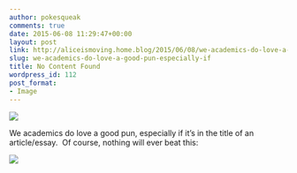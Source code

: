 ```yaml
---
author: pokesqueak
comments: true
date: 2015-06-08 11:29:47+00:00
layout: post
link: http://aliceismoving.home.blog/2015/06/08/we-academics-do-love-a-good-pun-especially-if/
slug: we-academics-do-love-a-good-pun-especially-if
title: No Content Found
wordpress_id: 112
post_format:
- Image
---
```


![](https://aliceismovinghome.files.wordpress.com/2018/12/tumblr_npmilnfIP61t81nb0o1_1280.png)

We academics do love a good pun, especially if it’s in the title of an article/essay.  Of course, nothing will ever beat this:

![](https://66.media.tumblr.com/1b503b79141c9135a16b994d7f903540/tumblr_inline_npmili8PCY1s70b7a_540.jpg)
